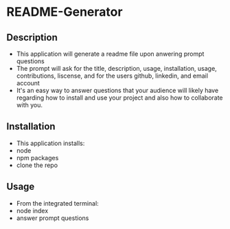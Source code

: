 # README-Generator

## Description
* This application will generate a readme file upon anwering prompt questions
* The prompt will ask for the title, description, usage, installation, usage, contributions, liscense, and for the users github, linkedin, and email account
* It's an easy way to answer questions that your audience will likely have regarding how to install and use your project and also how to collaborate with you.

## Installation
* This application installs:
* node
* npm packages
* clone the repo

## Usage 
* From the integrated terminal:
* node index
* answer prompt questions




